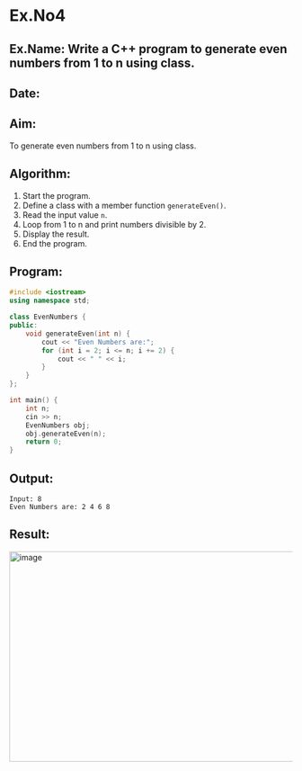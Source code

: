 # Ex.No4
## Ex.Name: Write a C++ program to generate even numbers from 1 to n using class.
## Date:

## Aim:
To generate even numbers from 1 to n using class.

## Algorithm:
1. Start the program.  
2. Define a class with a member function `generateEven()`.  
3. Read the input value `n`.  
4. Loop from 1 to n and print numbers divisible by 2.  
5. Display the result.  
6. End the program.  

## Program:
```cpp
#include <iostream>
using namespace std;

class EvenNumbers {
public:
    void generateEven(int n) {
        cout << "Even Numbers are:";
        for (int i = 2; i <= n; i += 2) {
            cout << " " << i;
        }
    }
};

int main() {
    int n;
    cin >> n;
    EvenNumbers obj;
    obj.generateEven(n);
    return 0;
}
```
## Output:
```
Input: 8
Even Numbers are: 2 4 6 8
```
## Result:
<img width="1192" height="374" alt="image" src="https://github.com/user-attachments/assets/736bc154-3176-480e-b57a-9561434d413d" />
